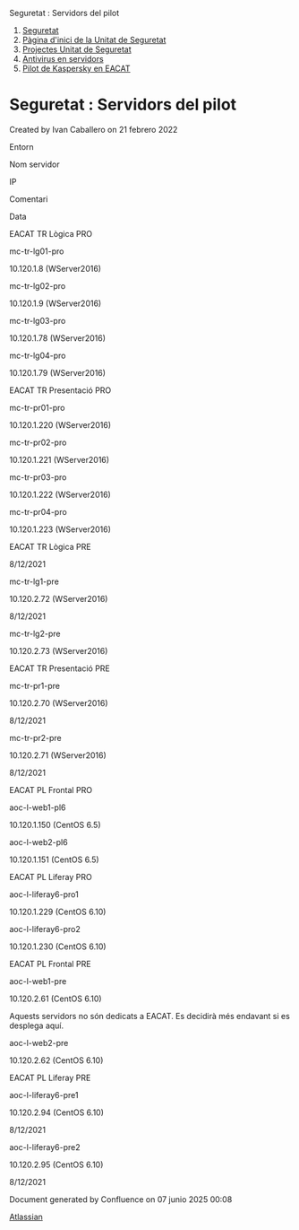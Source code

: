 Seguretat : Servidors del pilot  

1.  [Seguretat](index.md)
2.  [Pàgina d'inici de la Unitat de Seguretat](15368362.md)
3.  [Projectes Unitat de Seguretat](Projectes-Unitat-de-Seguretat_41517821.md)
4.  [Antivirus en servidors](Antivirus-en-servidors_64980041.md)
5.  [Pilot de Kaspersky en EACAT](Pilot-de-Kaspersky-en-EACAT_64980047.md)

Seguretat : Servidors del pilot
===============================

Created by Ivan Caballero on 21 febrero 2022

  

Entorn

Nom servidor

IP

Comentari

Data

EACAT TR Lògica PRO

  

  

  

  

mc-tr-lg01-pro

10.120.1.8 (WServer2016)

  

  

  

mc-tr-lg02-pro

10.120.1.9 (WServer2016)

  

  

  

mc-tr-lg03-pro

10.120.1.78 (WServer2016)

  

  

  

mc-tr-lg04-pro

10.120.1.79 (WServer2016)

  

  

EACAT TR Presentació PRO

  

  

  

  

  

mc-tr-pr01-pro

10.120.1.220 (WServer2016)

  

  

  

mc-tr-pr02-pro

10.120.1.221 (WServer2016)

  

  

  

mc-tr-pr03-pro

10.120.1.222 (WServer2016)

  

  

  

mc-tr-pr04-pro

10.120.1.223 (WServer2016)

  

  

EACAT TR Lògica PRE

  

  

  

8/12/2021

  

mc-tr-lg1-pre

10.120.2.72 (WServer2016)

  

8/12/2021

  

mc-tr-lg2-pre

10.120.2.73 (WServer2016)

  

  

EACAT TR Presentació PRE

  

  

  

  

  

mc-tr-pr1-pre

10.120.2.70 (WServer2016)

  

8/12/2021

  

mc-tr-pr2-pre

10.120.2.71 (WServer2016)

  

8/12/2021

EACAT PL Frontal PRO

  

  

  

  

  

aoc-l-web1-pl6

10.120.1.150 (CentOS 6.5)

  

  

  

aoc-l-web2-pl6

10.120.1.151 (CentOS 6.5)

  

  

EACAT PL Liferay PRO

  

  

  

  

  

aoc-l-liferay6-pro1

10.120.1.229 (CentOS 6.10)

  

  

  

aoc-l-liferay6-pro2

10.120.1.230 (CentOS 6.10)

  

  

EACAT PL Frontal PRE

  

  

  

  

  

aoc-l-web1-pre

10.120.2.61 (CentOS 6.10)

Aquests servidors no són dedicats a EACAT. Es decidirà més endavant si es desplega aquí.

  

  

aoc-l-web2-pre

10.120.2.62 (CentOS 6.10)

  

EACAT PL Liferay PRE

  

  

  

  

  

aoc-l-liferay6-pre1 

10.120.2.94 (CentOS 6.10)

  

8/12/2021

  

aoc-l-liferay6-pre2 

10.120.2.95 (CentOS 6.10)

  

8/12/2021

Document generated by Confluence on 07 junio 2025 00:08

[Atlassian](http://www.atlassian.com/)